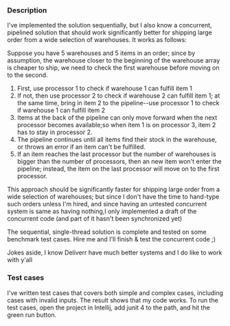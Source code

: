 ### Description
I've implemented the solution sequentially, but I also know a concurrent, pipelined solution that should work significantly better for shipping large order from a wide selection of warehouses. It works as follows:

Suppose you have 5 warehouses and 5 items in an order; since by assumption, the warehouse closer to the beginning of the warehouse array is cheaper to ship, we need to check the first warehouse before moving on to the second.
1. First, use processor 1 to check if warehouse 1 can fulfill item 1
2. If not, then use processor 2 to check if warehouse 2 can fulfill item 1; at the same time, bring in item 2 to the pipeline--use processor 1 to check if warehouse 1 can fulfill item 2
3. Items at the back of the pipeline can only move forward when the next processor becomes available;so when item 1 is on processor 3, item 2 has to stay in processor 2.
4. The pipeline continues until all items find their stock in the warehouse,
or throws an error if an item can't be fulfilled.
5. If an item reaches the last processor but the number of warehouses is bigger than the number of processors, then an new item won't enter the pipeline; instead, the item on the last processor will move on to the first processor.

This approach should be significantly faster for shipping large order from a wide selection of warehouses; but since I don't have the time to hand-type such orders unless I'm hired, and since having an untested concurrent system is same as having nothing,I only implemented a draft of the concurrent code (and part of it hasn't been synchronized yet)

The sequential, single-thread solution is complete and tested on some benchmark test cases.
Hire me and I'll finish & test the concurrent code ;)

Jokes aside, I know Deliverr have much better systems and I do like to work with y'all

### Test cases
I've written test cases that covers both simple and complex cases, including cases with invalid inputs. The result shows that my code works.
To run the test cases, open the project in Intellij, add junit 4 to the path, and hit the green run button.
